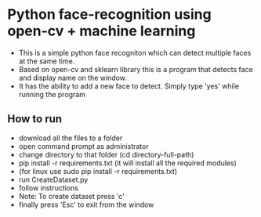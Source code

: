 # Python face-recognition using open-cv + machine learning

- This is a simple python face recogniton which can detect multiple faces at the same time.
- Based on open-cv and sklearn library this is a program that detects face and display name on the window.
- It has the ability to add a new face to detect. Simply type 'yes' while running the program

## How to run

- download all the files to a folder
- open command prompt as administrator
- change directory to that folder (cd directory-full-path)
- pip install -r requirements.txt (it will install all the required modules)
- (for linux use sudo pip install -r requirements.txt)
- run CreateDataset.py
- follow instructions
- Note: To create dataset press 'c'
- finally press 'Esc' to exit from the window


